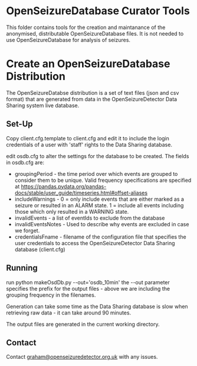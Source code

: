 OpenSeizureDatabase Curator Tools
=================================

This folder contains tools for the creation and maintanance
of the anonymised, distributable OpenSeizureDatabase files.
It is not needed to use OpenSeizureDatabase for analysis of seizures.

Create an OpenSeizureDatabase Distribution
==========================================
The OpenSeizureDatabse distribution is a set of text files (json and csv format) that are generated from data in the OpenSeizureDetector Data Sharing
system live database.

Set-Up
------
Copy client.cfg.template to client.cfg and edit it to include the login
credentials of a user with 'staff' rights to the Data Sharing database.

edit osdb.cfg to alter the settings for the database to be created.
The fields in osdb.cfg are:
  * groupingPeriod - the time period over which events are grouped to consider them to be unique.  Valid frequency specifications are specified at https://pandas.pydata.org/pandas-docs/stable/user_guide/timeseries.html#offset-aliases
  * includeWarnings - 0 = only include events that are either marked as a seizure or resulted in an ALARM state.   1 = include all events including those which only resulted in a WARNING state.
  * invalidEvents - a list of eventIds to exclude from the database
  * invalidEventsNotes - Used to describe why events are excluded in case we forget.
  * credentialsFname - filename of the configuration file that specifies the user credentials to access the OpenSeizureDetector Data Sharing database (client.cfg)

Running
-------
run python makeOsdDb.py --out='osdb_10min'
the --out parameter specifies the prefix for the output files - above we
are including the grouping frequency in the filenames.

Generation can take some time as the Data Sharing database is slow when retrieving raw data - it can take around 90 minutes.

The output files are generated in the current working directory.


Contact
-------
Contact graham@openseizuredetector.org.uk with any issues.
